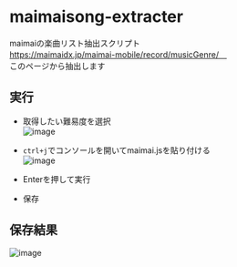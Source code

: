 # maimaisong-extracter
maimaiの楽曲リスト抽出スクリプト<br>
https://maimaidx.jp/maimai-mobile/record/musicGenre/　<br>
このページから抽出します

## 実行
- 取得したい難易度を選択<br>
![image](https://github.com/user-attachments/assets/18c0d7d5-ba86-4eb9-94cc-2cb7d453df57)<br>

- `ctrl+j`でコンソールを開いてmaimai.jsを貼り付ける<br>
![image](https://github.com/user-attachments/assets/5628618b-738b-48ba-a48f-ced99b29a625)<br>

- Enterを押して実行
- 保存
## 保存結果
![image](https://github.com/user-attachments/assets/3df99b20-6141-4b7d-8210-b97a1b0f5070)
